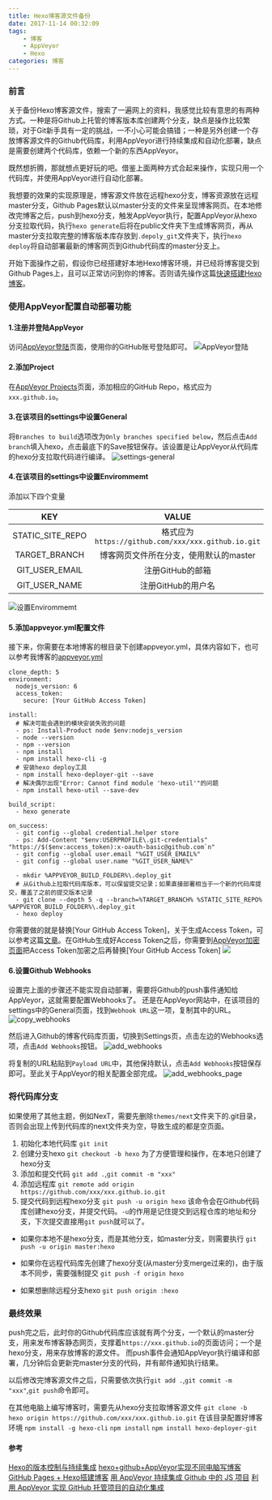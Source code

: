 ```yaml
---
title: Hexo博客源文件备份
date: 2017-11-14 00:32:09
tags:
    - 博客
    - AppVeyor
    - Hexo
categories: 博客
---
```


### 前言

关于备份Hexo博客源文件，搜索了一遍网上的资料，我感觉比较有意思的有两种方式。一种是将Github上托管的博客版本库创建两个分支，缺点是操作比较繁琐，对于Git新手具有一定的挑战，一不小心可能会搞错；一种是另外创建一个存放博客源文件的Github代码库，利用AppVeyor进行持续集成和自动化部署，缺点是需要创建两个代码库，依赖一个新的东西AppVeyor。

既然想折腾，那就想点更好玩的吧。借鉴上面两种方式合起来操作，实现只用一个代码库，并使用AppVeyor进行自动化部署。

<!-- more -->

我想要的效果的实现原理是，博客源文件放在远程hexo分支，博客资源放在远程master分支，Github Pages默认以master分支的文件来呈现博客网页。在本地修改完博客之后，push到hexo分支，触发AppVeyor执行，配置AppVeyor从hexo分支拉取代码，执行`hexo generate`后将在public文件夹下生成博客网页，再从master分支拉取完整的博客版本库存放到`.depoly_git`文件夹下，执行`hexo deploy`将自动部署最新的博客网页到Github代码库的master分支上。

开始下面操作之前，假设你已经搭建好本地Hexo博客环境，并已经将博客提交到Github Pages上，且可以正常访问到你的博客。否则请先操作这篇[快速搭建Hexo博客](https://hao0oah.github.io/2017/11/08/github-hexo/)。


### 使用AppVeyor配置自动部署功能

#### 1.注册并登陆AppVeyor
访问[AppVeyor登陆](https://ci.appveyor.com/login)页面，使用你的GitHub账号登陆即可。
![AppVeyor登陆](https://formulahendry.github.io/assets/img/hexo-ci/appveyor-login.png)

#### 2.添加Project
在[AppVeyor Projects](https://ci.appveyor.com/projects/new)页面，添加相应的GitHub Repo，格式应为`xxx.github.io`。

#### 3.在该项目的settings中设置General
将`Branches to build`选项改为`Only branches specified below`，然后点击`Add branch`填入hexo，点击最底下的Save按钮保存。该设置是让AppVeyor从代码库的hexo分支拉取代码进行编译。
![settings-general](http://oz572ikp2.bkt.clouddn.com/appveyor_setting_general.jpg)

#### 4.在该项目的settings中设置Envirommemt
添加以下四个变量

<style>
table th:first-of-type {
    width: 150px;
}
</style>

| KEY | VALUE |
|:---:|:-----:|
| STATIC_SITE_REPO | 格式应为`https://github.com/xxx/xxx.github.io.git`|
| TARGET_BRANCH | 博客网页文件所在分支，使用默认的master |
| GIT_USER_EMAIL | 注册GitHub的邮箱 |
| GIT_USER_NAME | 注册GitHub的用户名 |

![设置Envirommemt](http://oo0zdjapt.bkt.clouddn.com/Appveyor-e.png)

#### 5.添加appveyor.yml配置文件
接下来，你需要在本地博客的根目录下创建appveyor.yml，具体内容如下，也可以参考我博客的[appveyor.yml](https://github.com/hao0oah/hao0oah.github.io/blob/hexo/appveyor.yml)

```
clone_depth: 5
environment:
  nodejs_version: 6
  access_token:
    secure: [Your GitHub Access Token]

install:
  # 解决可能会遇到的模块安装失败的问题
  - ps: Install-Product node $env:nodejs_version
  - node --version
  - npm --version
  - npm install
  - npm install hexo-cli -g
  # 安装hexo deploy工具
  - npm install hexo-deployer-git --save
  # 解决偶尔出现"Error: Cannot find module 'hexo-util'"的问题
  - npm install hexo-util --save-dev 

build_script:
  - hexo generate

on_success:
  - git config --global credential.helper store
  - ps: Add-Content "$env:USERPROFILE\.git-credentials" "https://$($env:access_token):x-oauth-basic@github.com`n"
  - git config --global user.email "%GIT_USER_EMAIL%"
  - git config --global user.name "%GIT_USER_NAME%"

  - mkdir %APPVEYOR_BUILD_FOLDER%\.deploy_git
  # 从Github上拉取代码库版本，可以保留提交记录；如果直接部署相当于一个新的代码库提交，覆盖了之前的提交版本记录
  - git clone --depth 5 -q --branch=%TARGET_BRANCH% %STATIC_SITE_REPO% %APPVEYOR_BUILD_FOLDER%\.deploy_git
  - hexo deploy
```

你需要做的就是替换[Your GitHub Access Token]，关于生成Access Token，可以参考这篇[文章](https://help.github.com/articles/creating-an-access-token-for-command-line-use/)。在GitHub生成好Access Token之后，你需要到[AppVeyor加密页面](https://ci.appveyor.com/tools/encrypt)把Access Token加密之后再替换[Your GitHub Access Token]
![](https://formulahendry.github.io/assets/img/hexo-ci/appveyor-encrypt.png)

#### 6.设置Github Webhooks
设置完上面的步骤还不能实现自动部署，需要将Github的push事件通知给AppVeyor，这就需要配置Webhooks了。
还是在AppVeyor网站中，在该项目的settings中的General页面，找到`Webhook URL`这一项，复制其中的URL。
![copy_webhooks](https://ws3.sinaimg.cn/large/a75c3e80jw1f5z5ovpijjj20oj0mzq64.jpg)

然后进入Github的博客代码库页面，切换到Settings页，点击左边的Webhooks选项，点击`Add Webhooks`按钮。
![add_webhooks](http://oz572ikp2.bkt.clouddn.com/add_webhooks.jpg)

将复制的URL粘贴到`Payload URL`中，其他保持默认，点击`Add Webhooks`按钮保存即可。至此关于AppVeyor的相关配置全部完成。
![add_webhooks_page](http://oz572ikp2.bkt.clouddn.com/add_webhooks_page.jpg)


### 将代码库分支

如果使用了其他主题，例如NexT，需要先删除`themes/next`文件夹下的.git目录，否则会出现上传到代码库的next文件夹为空，导致生成的都是空页面。

1. 初始化本地代码库
`git init`
2. 创建分支hexo
`git checkout -b hexo`
为了方便管理和操作，在本地只创建了hexo分支
3. 添加和提交代码
`git add .`,`git commit -m "xxx"`
4. 添加远程库
`git remote add origin https://github.com/xxx/xxx.github.io.git`
5. 提交代码到远程hexo分支
`git push -u origin hexo`
该命令会在Github代码库创建hexo分支，并提交代码。`-u`的作用是记住提交到远程仓库的地址和分支，下次提交直接用`git push`就可以了。

- 如果你本地不是hexo分支，而是其他分支，如master分支，则需要执行
`git push -u origin master:hexo`

- 如果你在远程代码库先创建了hexo分支(从master分支merge过来的)，由于版本不同步，需要强制提交
`git push -f origin hexo`

- 如果想删除远程分支hexo
`git push origin :hexo`

### 最终效果

push完之后，此时你的Github代码库应该就有两个分支，一个默认的master分支，用来发布博客静态网页，支撑着`https://xxx.github.io`的页面访问；一个是hexo分支，用来存放博客的源文件。
而push事件会通知AppVeyor执行编译和部署，几分钟后会更新完master分支的代码，并有邮件通知执行结果。

以后修改完博客源文件之后，只需要依次执行`git add .`,`git commit -m "xxx"`,`git push`命令即可。

在其他电脑上编写博客时，需要先从hexo分支拉取博客源文件
`git clone -b hexo origin https://github.com/xxx/xxx.github.io.git`
在该目录配置好博客环境
`npm install -g hexo-cli`
`npm install`
`npm install hexo-deployer-git`


#### 参考
[Hexo的版本控制与持续集成](https://formulahendry.github.io/2016/12/04/hexo-ci/)
[hexo+github+AppVeyor实现不同电脑写博客](https://killerlei.github.io/2017/04/06/hexo-github-AppVeyor%E5%AE%9E%E7%8E%B0%E4%B8%8D%E5%90%8C%E7%94%B5%E8%84%91%E5%86%99%E5%8D%9A%E5%AE%A2/)
[GitHub Pages + Hexo搭建博客](http://crazymilk.github.io/2015/12/28/GitHub-Pages-Hexo%E6%90%AD%E5%BB%BA%E5%8D%9A%E5%AE%A2/#more)
[用 AppVeyor 持续集成 Github 中的 JS 项目](https://sebastianblade.com/using-appveyor-continuous-integration-in-javascript-project/)
[利用 AppVeyor 实现 GitHub 托管项目的自动化集成](http://www.gulu-dev.com/post/2015-05-01-appveyor-ci)

